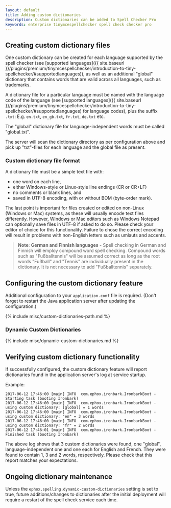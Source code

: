 ```yaml
---
layout: default
title: Adding custom dictionaries
description: Custom dictionaries can be added to Spell Checker Pro
keywords: enterprise tinymcespellchecker spell check checker pro
---
```


## Creating custom dictionary files

One custom dictionary can be created for each language supported by the spell checker (see [supported languages]({{ site.baseurl }}/plugins/premium/tinymcespellchecker/introduction-to-tiny-spellchecker/#supportedlanguages)), as well as an additional "global" dictionary that contains words that are valid across all languages, such as trademarks.

A dictionary file for a particular language must be named with the language code of the language (see
[supported languages]({{ site.baseurl }}/plugins/premium/tinymcespellchecker/introduction-to-tiny-spellchecker/#supportedlanguages) for language codes), plus the suffix `.txt`:
E.g. `en.txt`, `en_gb.txt`, `fr.txt`, `de.txt` etc.

The "global" dictionary file for language-independent words must be called "global.txt".

The server will scan the dictionary directory as per configuration above and pick up "txt"-files for each language and the global file as present.

### Custom dictionary file format

A dictionary file must be a simple text file with:

* one word on each line,
* either Windows-style or Linux-style line endings (CR or CR+LF)
* no comments or blank lines, and
* saved in UTF-8 encoding, with or without BOM (byte-order mark).

The last point is important for files created or edited on non-Linux (Windows or Mac) systems, as these will usually encode text files differently. However, Windows or Mac editors such as Windows Notepad can optionally save files in UTF-8 if asked to do so. Please check your editor of choice for this functionality. Failure to chose the correct encoding will result in problems with non-English letters such as umlauts and accents.

> **Note**: **German and Finnish languages** - Spell checking in German and Finnish will employ compound word spell checking. Compound words such as "Fußballtennis" will be assumed correct as long as the root words "Fußball" and "Tennis" are
individually present in the dictionary. It is not necessary to add "Fußballtennis" separately.

## Configuring the custom dictionary feature

Additional configuration to your `application.conf` file is required. (Don't forget to restart the Java application server after updating the configuration.)

{% include misc/custom-dictionaries-path.md %}

### Dynamic Custom Dictionaries

{% include misc/dynamic-custom-dictionaries.md %}

## Verifying custom dictionary functionality

If successfully configured, the custom dictionary feature will report dictionaries found in the application server's log at service startup.

Example:

```log
2017-06-12 17:46:00 [main] INFO  com.ephox.ironbark.IronbarkBoot - Starting task (booting Ironbark)
2017-06-12 17:46:00 [main] INFO  com.ephox.ironbark.IronbarkBoot - using custom dictionary: [global] = 1 words
2017-06-12 17:46:00 [main] INFO  com.ephox.ironbark.IronbarkBoot - using custom dictionary: "en" = 3 words
2017-06-12 17:46:00 [main] INFO  com.ephox.ironbark.IronbarkBoot - using custom dictionary: "fr" = 2 words
2017-06-12 17:46:01 [main] INFO  com.ephox.ironbark.IronbarkBoot - Finished task (booting Ironbark)
```

The above log shows that 3 custom dictionaries were found, one "global", language-independent one and one each for English and French. They were found to contain 1, 3 and 2 words, respectively. Please check that this report matches your expectations.

## Ongoing dictionary maintenance

Unless the `ephox.spelling.dynamic-custom-dictionaries` setting is set to true, future additions/changes to dictionaries after the initial deployment will require a restart of the spell check service each time.
